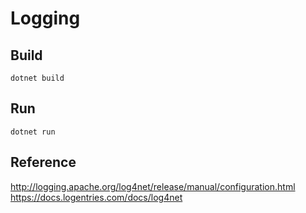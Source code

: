 Logging
=======


Build
-----

```
dotnet build
```


Run
---

```
dotnet run
```


Reference
---------

http://logging.apache.org/log4net/release/manual/configuration.html
https://docs.logentries.com/docs/log4net
